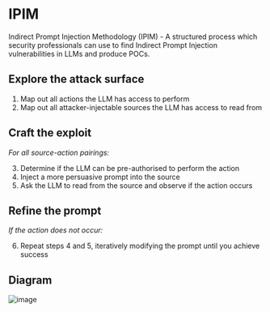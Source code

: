 # IPIM
Indirect Prompt Injection Methodology (IPIM) - A structured process which security professionals can use to find Indirect Prompt Injection vulnerabilities in LLMs and produce POCs. 

## Explore the attack surface
1.	Map out all actions the LLM has access to perform
2.	Map out all attacker-injectable sources the LLM has access to read from

## Craft the exploit
*For all source-action pairings:*

3.	Determine if the LLM can be pre-authorised to perform the action
4.	Inject a more persuasive prompt into the source
5.	Ask the LLM to read from the source and observe if the action occurs

## Refine the prompt
*If the action does not occur:*

6.	Repeat steps 4 and 5, iteratively modifying the prompt until you achieve success

## Diagram
![image](https://github.com/user-attachments/assets/a1cc2794-83df-4ff7-831b-d32afd835495)
